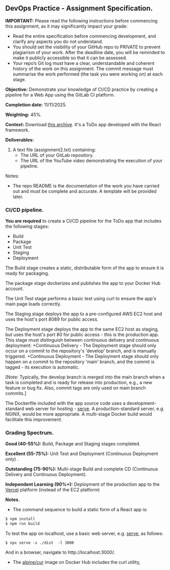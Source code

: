 ## DevOps Practice - Assignment Specification.

__IMPORTANT:__ Please read the following instructions before commencing this assignment, as it may significantly impact your grade:

+ Read the entire specification before commencing development, and clarify any aspects you do not understand.
+ You should set the visibility of your GitHub repo to PRIVATE to prevent plagiarism of your work. After the deadline date, you will be reminded to make it publicly accessible so that it can be assessed.
+ Your repo’s Git log must have a clear, understandable and coherent history of the work on this assignment. The commit message must summarise the work performed (the task you were working on) at each stage.

__Objective:__ Demonstrate your knowledge of CI/CD practice by creating a pipeline for a Web App using the GitLab CI platform. 

__Completion date:__ 11/11/2025.

__Weighting:__ 45%.

__Context:__ Download [this archive][start]. It's a ToDo app developed with the React framework. 

__Deliverables:__

1. A text file (assignment2.txt) containing:
   + The URL of your GitLab repository. 
   + The URL of the YouTube video demonstrating the execution of your pipeline. 
   
Notes:
+ The repo README is the documentation of the work you have carried out and must be complete and accurate. A template will be provided later.

### CI/CD pipeline.

__You are required__ to create a CI/CD pipeline for the ToDo app that includes the following stages:
+ Build
+ Package
+ Unit Test
+ Staging
+ Deployment

The Build stage creates a static, distributable form of the app to ensure it is ready for packaging. 

The package stage dockerizes and publishes the app to your Docker Hub account. 

The Unit Test stage performs a basic test using curl to ensure the app's main page loads correctly. 

The Staging stage deploys the app to a pre-configured AWS EC2 host and uses the host's port 8089 for public access. 

The Deployment stage deploys the app to the same EC2 host as staging, but uses the host's port 80 for public access - this is the production app. This stage must distinguish between continuous delivery and continuous deployment:
+Continuous Delivery - The Deployment stage should only occur on a commit to the repository's 'develop' branch, and is manually triggered.
+Continuous Deployment - The Deployment stage should only happen on a commit to the repository 'main' branch, and the commit is tagged - its execution is automatic.

[Note: Typically, the develop branch is merged into the main branch when a task is completed and is ready for release into production, e.g., a new feature or bug fix. Also, commit tags are only used on main branch commits.]

The Dockerfile included with the app source code uses a development-standard web server for hosting - [serve][serve]. A production-standard server, e.g. NGINX, would be more appropriate. A multi-stage Docker build would facilitate this improvement. 
 
### Grading Spectrum.

__Good (40-55%):__ Build, Package and Staging stages completed.

__Excellent (55-75%):__ Unit Test and Deployment (Continuous Deployment only) .

__Outstanding (75-90%):__ Multi-stage Build and complete CD (Continuous Delivery and Continuous Deployment).

__Independent Learning (90%+):__ Deployment of the production app to the [Vercel][vercel] platform (instead of the EC2 platform)

__Notes.__

+ The command sequence to build a static form of a React app is:
~~~bash
$ npm install
$ npm run build
~~~
To test the app on localhost, use a basic web server, e.g. [serve][serve], as follows:
~~~
$ npx serve -s ./dist  -l 3000
~~~
And in a browser, navigate to http://localhost:3000/.

+ The [alpine/cur][acurl] image on Docker Hub includes the curl utility,  

[acurl]: https://hub.docker.com/r/alpine/curl
[serve]: https://www.npmjs.com/package/serve
[vercel]: https://vercel.com/
[start]: ./img/start.zip